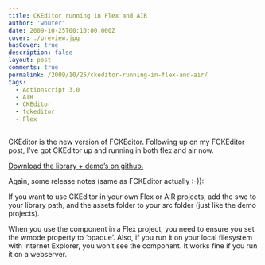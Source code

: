 ```yaml
---
title: CKEditor running in Flex and AIR
author: 'wouter'
date: 2009-10-25T00:10:00.000Z
cover: ./preview.jpg
hasCover: true
description: false
layout: post
comments: true
permalink: /2009/10/25/ckeditor-running-in-flex-and-air/
tags:
  - Actionscript 3.0
  - AIR
  - CKEditor
  - fckeditor
  - Flex
---
```

CKEditor is the new version of FCKEditor. Following up on my FCKEditor post, I’ve got CKEditor up and running in both flex and air now.

[Download the library + demo’s on github.][1]

Again, some release notes (same as FCKEditor actually :-)):

If you want to use CKEditor in your own Flex or AIR projects, add the swc to your library path, and the assets folder to your src folder (just like the demo projects).

When you use the component in a Flex project, you need to ensure you set the wmode property to ‘opaque’. Also, if you run it on your local filesystem with Internet Explorer, you won’t see the component. It works fine if you run it on a webserver.

 [1]: https://github.com/wouterverweirder/AS3-CKEditor